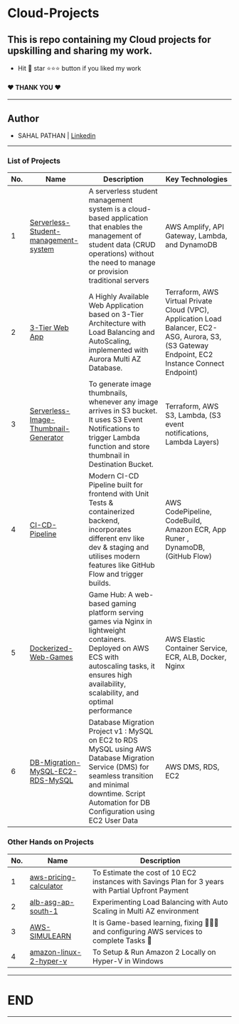 # **Cloud-Projects**

## This is repo containing my Cloud projects for upskilling and sharing my work.
- Hit 🎯 star ⭐⭐⭐ button if you liked my work
#### ❤️ **THANK YOU** ❤️

---
## **Author**
- SAHAL PATHAN | [Linkedin](linkedin.com/in/sahalpathan/)


---
### **List of Projects**

| **No.** | **Name** |     **Description**   | **Key Technologies** |
|---------|----------|-----------------------|----------------------|
|  1  | [Serverless-Student-management-system](./01-serverless-student-management-system/)| A serverless student management system is a cloud-based application that enables the management of student data (CRUD operations) without the need to manage or provision traditional servers | AWS Amplify, API Gateway, Lambda, and DynamoDB |
|  2  | [3-Tier Web App](./02-3-tier-web-app) | A Highly Available Web Application based on 3-Tier Architecture with Load Balancing and AutoScaling, implemented with Aurora Multi AZ Database. | Terraform, AWS Virtual Private Cloud (VPC), Application Load Balancer, EC2-ASG, Aurora, S3, (S3 Gateway Endpoint, EC2 Instance Connect Endpoint) |
|  3  | [Serverless-Image-Thumbnail-Generator](./03-serverless-thumbnail-generator/)   | To generate image thumbnails, whenever any image arrives in S3 bucket. It uses S3 Event Notifications to trigger Lambda function and store thumbnail in Destination Bucket. | Terraform, AWS S3, Lambda, (S3 event notifications, Lambda Layers) |
|  4  | [CI-CD-Pipeline](./04-modern-ci-cd-pipeline/) | Modern CI-CD Pipeline built for frontend with Unit Tests & containerized backend, incorporates different env like dev & staging and utilises modern features like GitHub Flow and trigger builds.| AWS CodePipeline, CodeBuild, Amazon ECR, App Runer , DynamoDB, (GitHub Flow) |
|  5  | [Dockerized-Web-Games](./05-docker-app-ecs/) | Game Hub: A web-based gaming platform serving games via Nginx in lightweight containers. Deployed on AWS ECS with autoscaling tasks, it ensures high availability, scalability, and optimal performance | AWS Elastic Container Service, ECR, ALB, Docker, Nginx |
|  6  | [DB-Migration-MySQL-EC2-RDS-MySQL](./06-database-migrations/) | Database Migration Project v1 : MySQL on EC2 to RDS MySQL using AWS Database Migration Service (DMS) for seamless transition and minimal downtime. Script Automation for DB Configuration using EC2 User Data | AWS DMS, RDS, EC2 |

<!--
****
||||
-->

### **Other Hands on Projects**
| **No.** | **Name** |     **Description**    |
|---------|----------|------------------------|
|    1    | [aws-pricing-calculator](./aws-pricing-calculator/) |  To Estimate the cost of 10 EC2 instances with Savings Plan for 3 years with Partial Upfront Payment |
|    2    | [alb-asg-ap-south-1](./alb-asg-ap-south-1/) |  Experimenting Load Balancing with Auto Scaling in Multi AZ environment |
|    3    | [AWS-SIMULEARN](./AWS-SIMULEARN/) |  It is Game-based learning, fixing 👨🏻‍🔧 and configuring AWS services to complete Tasks 💯 |
|    4    | [amazon-linux-2-hyper-v](./amazon-linux-2-hyper-v/) | To Setup & Run Amazon 2 Locally on Hyper-V in Windows |


---
# END
---
